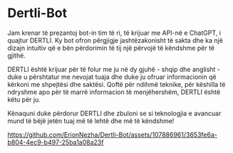 # Dertli-Bot
Jam krenar të prezantoj bot-in tim të ri, të krijuar me API-në e ChatGPT, i quajtur DERTLI. Ky bot ofron përgjigje jashtëzakonisht të sakta dhe ka një dizajn intuitiv që e bën përdorimin të tij një përvojë të këndshme për të gjithë.

DERTLI është krijuar për të folur me ju në dy gjuhë - shqip dhe anglisht - duke u përshtatur me nevojat tuaja dhe duke ju ofruar informacionin që kërkoni me shpejtësi dhe saktësi. Qoftë për ndihmë teknike, për këshilla të ndryshme apo për të marrë informacion të menjëhershëm, DERTLI është këtu për ju.

Kënaquni duke përdorur DERTLI dhe zbuloni se si teknologjia e avancuar mund të bëjë jetën tuaj më të lehtë dhe më të këndshme!

https://github.com/ErionNezha/Dertli-Bot/assets/107886961/3653fe6a-b804-4ec9-b497-25ba1a08a23f

